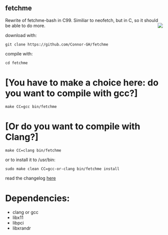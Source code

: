 ## fetchme
Rewrite of fetchme-bash in C99. Similiar to neofetch, but in C, so it should be able to do more.
<img src="https://user-images.githubusercontent.com/72793802/177895040-738fffa7-4ce1-4a70-b3e1-e6413702f2b6.png" align="right">

download with:

``git clone https://github.com/Connor-GH/fetchme``

compile with:

``cd fetchme``

# [You have to make a choice here: do you want to compile with gcc?]

``make CC=gcc bin/fetchme``

# [Or do you want to compile with Clang?]

``make CC=clang bin/fetchme``

or to install it to /usr/bin:

``sudo make clean CC=gcc-or-clang bin/fetchme install``


read the changelog
<a href="docs/CHANGELOG.md">here</a>

# Dependencies:
- clang or gcc
- libx11
- libpci
- libxrandr
